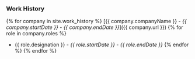 ### Work History
{% for company in site.work_history %}
[{{ company.companyName }} - *{{ company.startDate }} - {{ company.endDate }}*]({{ company.url }}) 
{% for role in company.roles %}
* {{ role.designation }} - *{{ role.startDate }} - {{ role.endDate }}*
{% endfor %}
{% endfor %}
